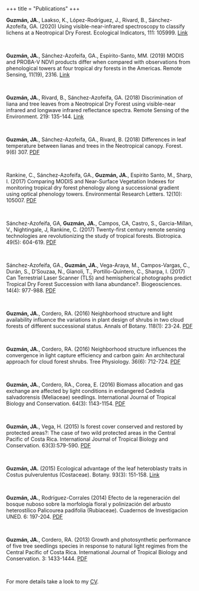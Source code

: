 +++
title = "Publications"
+++

**Guzmán, JA.**, Laakso, K., López-Rodríguez, J., Rivard, B., Sánchez-Azofeifa, GA. (2020) Using visible-near-infrared spectroscopy to classify lichens at a Neotropical Dry Forest. Ecological Indicators, 111: 105999.
[Link](https://www.sciencedirect.com/science/article/pii/S1470160X1930994X)

<br/>

**Guzmán, JA.**, Sánchez-Azofeifa, GA., Espírito-Santo, MM. (2019) MODIS and PROBA-V NDVI products differ when compared with observations from phenological towers at four tropical dry forests in the Americas. Remote Sensing, 11(19), 2316. [Link](https://doi.org/10.3390/rs11192316)

<br/> 

**Guzmán, JA.**, Rivard, B., Sánchez-Azofeifa, GA. (2018) Discrimination of liana and tree leaves from a Neotropical Dry Forest using visible-near infrared and longwave infrared reflectance spectra. Remote Sensing of the Environment. 219: 135-144. [Link](https://www.sciencedirect.com/science/article/abs/pii/S0034425718304620)

<br/> 

**Guzmán, JA.**, Sánchez-Azofeifa, GA., Rivard, B. (2018) Differences in leaf temperature between lianas and trees in the Neotropical canopy. Forest. 9(6) 307. [PDF](https://www.mdpi.com/1999-4907/9/6/307)

<br/>

Rankine, C., Sánchez-Azofeifa, GA., **Guzmán, JA.**, Espirito Santo, M., Sharp, I. (2017) Comparing MODIS and Near-Surface Vegetation Indexes for monitoring tropical dry forest phenology along a successional gradient using optical phenology towers. Environmental Research Letters. 12(10): 105007. [PDF](https://iopscience.iop.org/article/10.1088/1748-9326/aa838c)

<br/>

Sánchez-Azofeifa, GA, **Guzmán, JA.**, Campos, CA, Castro, S., Garcia-Millan, V., Nightingale, J, Rankine, C. (2017) Twenty-first century remote sensing technologies are revolutionizing the study of tropical forests. Biotropica. 49(5): 604-619. [PDF](https://onlinelibrary.wiley.com/doi/full/10.1111/btp.12454)

<br/>

Sánchez-Azofeifa, GA., **Guzmán, JA.**, Vega-Araya, M., Campos-Vargas, C., Durán, S., D’Souzaa, N., Gianoli, T., Portillo-Quintero, C., Sharpa, I. (2017) Can Terrestrial Laser Scanner (TLS) and hemispherical photographs predict Tropical Dry Forest Succession with liana abundance?. Biogeosciences. 14(4): 977-988. [PDF](https://www.biogeosciences.net/14/977/2017/)

<br/>

**Guzmán, JA.**, Cordero, RA. (2016) Neighborhood structure and light availability influence the variations in plant design of shrubs in two cloud forests of different successional status. Annals of Botany. 118(1): 23-24. [PDF](https://academic.oup.com/aob/article/118/1/23/2196106)

<br/>

**Guzmán, JA.**, Cordero, RA. (2016) Neighborhood structure influences the convergence in light capture efficiency and carbon gain: An architectural approach for cloud forest shrubs. Tree Physiology. 36(6): 712-724. [PDF](https://academic.oup.com/treephys/article/36/6/712/1753433)

<br/>

**Guzmán, JA.**, Cordero, RA., Corea, E. (2016) Biomass allocation and gas exchange are affected by light conditions in endangered Cedrela salvadorensis (Meliaceae) seedlings. International Journal of Tropical Biology and Conservation. 64(3): 1143-1154. [PDF](https://revistas.ucr.ac.cr/index.php/rbt/article/view/19606)

<br/>

**Guzmán, JA.**, Vega, H. (2015) Is forest cover conserved and restored by protected areas?: The case of two wild protected areas in the Central Pacific of Costa Rica. International Journal of Tropical Biology and Conservation. 63(3):579-590. [PDF](https://revistas.ucr.ac.cr/index.php/rbt/article/view/15814)

<br/>

**Guzmán, JA.** (2015) Ecological advantage of the leaf heteroblasty traits in Costus pulverulentus (Costaceae). Botany. 93(3): 151-158. [Link](https://www.nrcresearchpress.com/doi/abs/10.1139/cjb-2014-0157#.XJBxpShKhPY)

<br/>

**Guzmán, JA.**, Rodríguez-Corrales (2014) Efecto de la regeneración del bosque nuboso sobre la morfología floral y polinización del arbusto heterostílico Palicourea padifolia (Rubiaceae). Cuadernos de Investigacion UNED. 6: 197-204. [PDF](https://investiga.uned.ac.cr/revistas/index.php/cuadernos/article/viewFile/305/517)

<br/>

**Guzmán, JA.**, Cordero, RA. (2013) Growth and photosynthetic performance of five tree seedlings species in response to natural light regimes from the Central Pacific of Costa Rica. International Journal of Tropical Biology and Conservation. 3: 1433-1444. [PDF](https://www.redalyc.org/pdf/449/44930116034.pdf)

<br/>

For more details take a look to my [CV](https://github.com/Antguz/antonioguzman/blob/master/content/posts/CV_Guzman.pdf).


